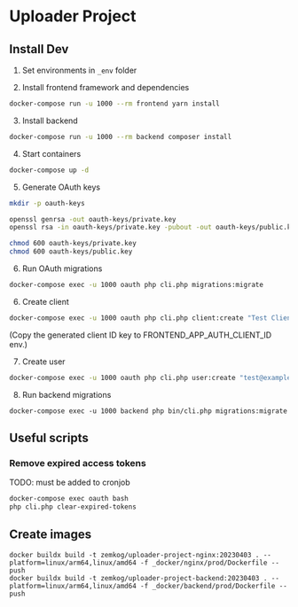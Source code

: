 # Uploader Project
## Install Dev

1. Set environments in `_env` folder

2. Install frontend framework and dependencies
```bash
docker-compose run -u 1000 --rm frontend yarn install
```

3. Install backend

```bash
docker-compose run -u 1000 --rm backend composer install
```

4. Start containers

```bash
docker-compose up -d
```

5. Generate OAuth keys

```bash
mkdir -p oauth-keys

openssl genrsa -out oauth-keys/private.key
openssl rsa -in oauth-keys/private.key -pubout -out oauth-keys/public.key

chmod 600 oauth-keys/private.key
chmod 600 oauth-keys/public.key
```

6. Run OAuth migrations

```bash
docker-compose exec -u 1000 oauth php cli.php migrations:migrate
```

6. Create client

```bash 
docker-compose exec -u 1000 oauth php cli.php client:create "Test Client" "secret" "http://127.0.0.1" --confidential
```
(Copy the generated client ID key to FRONTEND_APP_AUTH_CLIENT_ID env.)

7. Create user

```bash 
docker-compose exec -u 1000 oauth php cli.php user:create "test@example.com" "Test User Name" "secret"
```

8. Run backend migrations
```
docker-compose exec -u 1000 backend php bin/cli.php migrations:migrate
```

## Useful scripts

### Remove expired access tokens 
TODO: must be added to cronjob

```bash
docker-compose exec oauth bash
php cli.php clear-expired-tokens
```

## Create images

```
docker buildx build -t zemkog/uploader-project-nginx:20230403 . --platform=linux/arm64,linux/amd64 -f _docker/nginx/prod/Dockerfile --push
docker buildx build -t zemkog/uploader-project-backend:20230403 . --platform=linux/arm64,linux/amd64 -f _docker/backend/prod/Dockerfile --push
```

